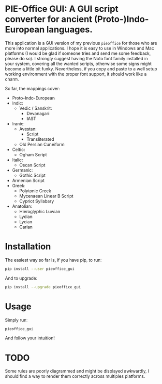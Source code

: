 # PIE-Office GUI: A GUI script converter for ancient (Proto-)Indo-European languages.

This application is a GUI version of my previous `pieoffice` for those who are more into normal applications.
I hope it is easy to use in Windows and Mac platforms (I would be glad if someone tries and send me some feedback, please do so).
I strongly suggest having the Noto font family installed in your system, covering all the wanted scripts, otherwise some signs might become a little bit funky.
Nevertheless, if you copy and paste to a well setup working environment with the proper font support, it should work like a charm.

So far, the mappings cover:
 - Proto-Indo-European
 - Indic:
    - Vedic / Sanskrit:
        - Devanagari
        - IAST
 - Iranic:
     - Avestan:
         - Script 
         - Transliterated 
     - Old Persian Cuneiform 
 - Celtic:
     - Ogham Script 
 - Italic:
     - Oscan Script 
 - Germanic:
     - Gothic Script 
 - Armenian Script 
 - Greek:
    - Polytonic Greek 
    - Mycenaean Linear B Script 
    - Cypriot Syllabary 
 - Anatolian:
    - Hieroglyphic Luwian 
    - Lydian 
    - Lycian 
    - Carian 

# Installation

The easiest way so far is, if you have pip, to run:

```bash
pip install --user pieoffice_gui
```

And to upgrade:

```bash
pip install --upgrade pieoffice_gui
```

# Usage

Simply run:

```bash
pieoffice_gui
```

And follow your intuition!

# TODO

Some rules are poorly diagrammed and might be displayed awkwardly, I should find a way to render them correctly across multiples platforms.
